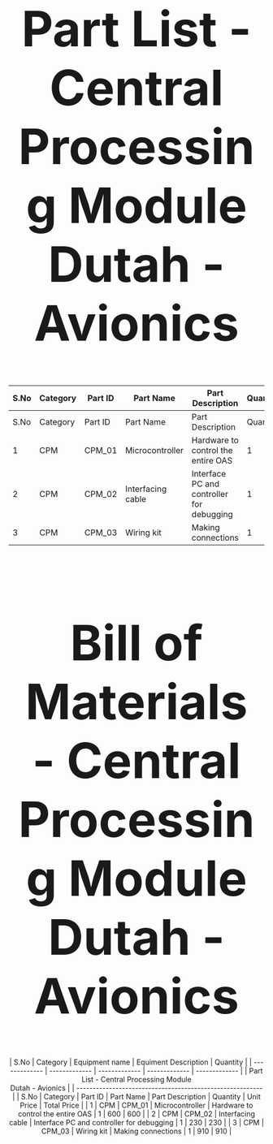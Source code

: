 
<div align="center">
<h1 style="font-size:10vw">Part List - Central Processing Module<br>Dutah - Avionics</h1>
  
| S.No | Category | Part ID | Part Name | Part Description | Quantity |
| ------------- | ------------- | ------------- | ------------- | ------------- | ------------- |
| S.No                                                      | Category | Part ID | Part Name | Part Description | Quantity |
| 1                                                         | CPM | CPM_01 | Microcontroller | Hardware to control the entire OAS | 1 |
| 2                                                         | CPM | CPM_02 | Interfacing cable | Interface PC and controller for debugging | 1 |
| 3                                                         | CPM | CPM_03 | Wiring kit | Making connections | 1 |

  <div align="center">
<h1 style="font-size:10vw">Bill of Materials - Central Processing Module<br>Dutah - Avionics</h1>
 | S.No                                                                   | Category | Equipment name | Equiment Description | Quantity |
  | ------------- | ------------- | ------------- | ------------- | ------------- | 
    | Part List - Central Processing Module<br>Dutah - Avionics |
| --------------------------------------------------------- |
| S.No                                                      | Category | Part ID | Part Name | Part Description | Quantity | Unit Price | Total Price |
| 1                                                         | CPM | CPM_01 | Microcontroller | Hardware to control the entire OAS | 1 | 600 | 600 |
| 2                                                         | CPM | CPM_02 | Interfacing cable | Interface PC and controller for debugging | 1 | 230 | 230 |
| 3                                                         | CPM | CPM_03 | Wiring kit | Making connections | 1 | 910 | 910 |
					
